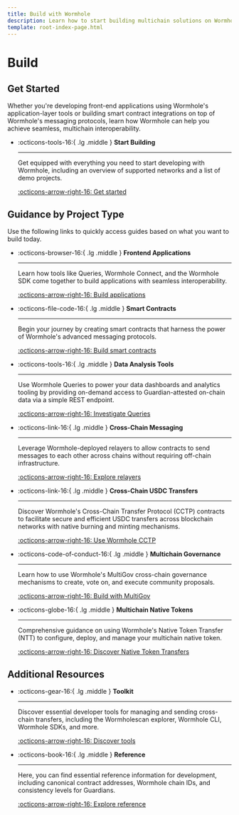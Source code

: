 ```yaml
---
title: Build with Wormhole
description: Learn how to start building multichain solutions on Wormhole, with tips to get started, an overview of the toolkit, and an introduction to the protocols.
template: root-index-page.html 
---
```


# Build

## Get Started

Whether you're developing front-end applications using Wormhole's application-layer tools or building smart contract integrations on top of Wormhole's messaging protocols, learn how Wormhole can help you achieve seamless, multichain interoperability.

<div class="grid cards" markdown>

-   :octicons-tools-16:{ .lg .middle } **Start Building**

    ---

    Get equipped with everything you need to start developing with Wormhole, including an overview of supported networks and a list of demo projects.

    [:octicons-arrow-right-16: Get started](/docs/build/start-building/)

</div>

## Guidance by Project Type

Use the following links to quickly access guides based on what you want to build today.

<div class="grid cards" markdown>

- :octicons-browser-16:{ .lg .middle } **Frontend Applications**

    ---

    Learn how tools like Queries, Wormhole Connect, and the Wormhole SDK come together to build applications with seamless interoperability.

    [:octicons-arrow-right-16: Build applications](/docs/build/applications/)

- :octicons-file-code-16:{ .lg .middle } **Smart Contracts**

    ---

    Begin your journey by creating smart contracts that harness the power of Wormhole's advanced messaging protocols.

    [:octicons-arrow-right-16: Build smart contracts](/docs/build/contract-integrations/)

- :octicons-tools-16:{ .lg .middle } **Data Analysis Tools**

    --- 

    Use Wormhole Queries to power your data dashboards and analytics tooling by providing on-demand access to Guardian-attested on-chain data via a simple REST endpoint.

    [:octicons-arrow-right-16: Investigate Queries](/docs/build/applications/queries/)

- :octicons-link-16:{ .lg .middle } **Cross-Chain Messaging**

    ---

    Leverage Wormhole-deployed relayers to allow contracts to send messages to each other across chains without requiring off-chain infrastructure.

    [:octicons-arrow-right-16: Explore relayers](/docs/build/contract-integrations/wormhole-relayers/)

- :octicons-link-16:{ .lg .middle } **Cross-Chain USDC Transfers**

    ---

    Discover Wormhole's Cross-Chain Transfer Protocol (CCTP) contracts to facilitate secure and efficient USDC transfers across blockchain networks with native burning and minting mechanisms.

    [:octicons-arrow-right-16: Use Wormhole CCTP](/docs/build/contract-integrations/cctp/)

- :octicons-code-of-conduct-16:{ .lg .middle } **Multichain Governance**

    ---

    Learn how to use Wormhole's MultiGov cross-chain governance mechanisms to create, vote on, and execute community proposals.

    [:octicons-arrow-right-16: Build with MultiGov](/docs/build/contract-integrations/multigov/)

- :octicons-globe-16:{ .lg .middle } **Multichain Native Tokens**

    ---

    Comprehensive guidance on using Wormhole's Native Token Transfer (NTT) to configure, deploy, and manage your multichain native token.

    [:octicons-arrow-right-16: Discover Native Token Transfers](/docs/build/contract-integrations/native-token-transfers/)

</div>

## Additional Resources

<div class="grid cards" markdown>

-   :octicons-gear-16:{ .lg .middle } **Toolkit**

    ---

    Discover essential developer tools for managing and sending cross-chain transfers, including the Wormholescan explorer, Wormhole CLI, Wormhole SDKs, and more.

    [:octicons-arrow-right-16: Discover tools](/docs/build/toolkit/)

-   :octicons-book-16:{ .lg .middle } **Reference**

    ---

    Here, you can find essential reference information for development, including canonical contract addresses, Wormhole chain IDs, and consistency levels for Guardians.

    [:octicons-arrow-right-16: Explore reference](/docs/build/reference/)

</div>
